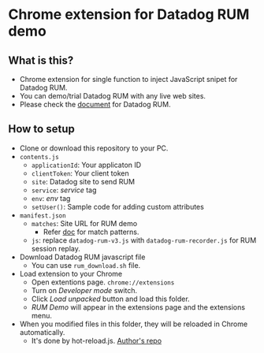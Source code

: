 # Chrome extension for Datadog RUM demo

## What is this?
- Chrome extension for single function to inject JavaScript snipet for Datadog RUM.
- You can demo/trial Datadog RUM with any live web sites.
- Please check the [document](https://docs.datadoghq.com/real_user_monitoring/) for Datadog RUM.

## How to setup
- Clone or download this repository to your PC.
- `contents.js`
  - `applicationId`: Your applicaton ID
  - `clientToken`: Your client token
  - `site`: Datadog site to send RUM
  - `service`: _service_ tag
  - `env`: _env_ tag
  - `setUser()`: Sample code for adding custom attributes
- `manifest.json`
  - `matches`: Site URL for RUM demo
    - Refer [doc](https://developer.chrome.com/docs/extensions/mv2/match_patterns/) for match patterns.
  - `js`: replace `datadog-rum-v3.js` with `datadog-rum-recorder.js` for RUM session replay.
- Download Datadog RUM javascript file
  - You can use `rum_download.sh` file.
- Load extension to your Chrome
  - Open extentions page. `chrome://extensions`
  - Turn on _Developer mode_ switch.
  - Click _Load unpacked_ button and load this folder.
  - _RUM Demo_ will appear in the extensions page and the extensions menu.
- When you modified files in this folder, they will be reloaded in Chrome automatically.
  - It's done by hot-reload.js. [Author's repo](https://github.com/xpl/crx-hotreload)
